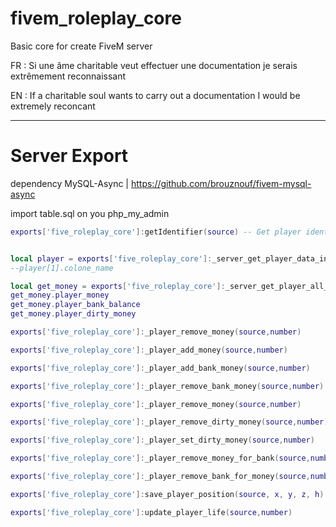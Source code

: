 # fivem_roleplay_core
Basic core for create FiveM server

FR : Si une âme charitable veut effectuer une documentation je serais extrêmement reconnaissant

EN : If a charitable soul wants to carry out a documentation I would be extremely reconcant
___
# Server Export
dependency MySQL-Async | https://github.com/brouznouf/fivem-mysql-async

import table.sql on you php_my_admin
```lua
exports['five_roleplay_core']:getIdentifier(source) -- Get player identifer where source


local player = exports['five_roleplay_core']:_server_get_player_data_info(source) 
--player[1].colone_name

local get_money = exports['five_roleplay_core']:_server_get_player_all_money(source)
get_money.player_money 
get_money.player_bank_balance 
get_money.player_dirty_money

exports['five_roleplay_core']:_player_remove_money(source,number)

exports['five_roleplay_core']:_player_add_money(source,number)

exports['five_roleplay_core']:_player_add_bank_money(source,number)

exports['five_roleplay_core']:_player_remove_bank_money(source,number)

exports['five_roleplay_core']:_player_remove_money(source,number)

exports['five_roleplay_core']:_player_remove_dirty_money(source,number)

exports['five_roleplay_core']:_player_set_dirty_money(source,number)

exports['five_roleplay_core']:_player_remove_money_for_bank(source,number)

exports['five_roleplay_core']:_player_remove_bank_for_money(source,number)

exports['five_roleplay_core']:save_player_position(source, x, y, z, h)

exports['five_roleplay_core']:update_player_life(source,number)
```


